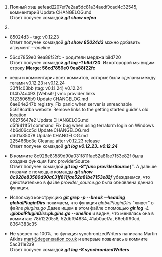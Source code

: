 1. Полный хэш aefead2207ef7e2aa5dc81a34aedf0cad4c32545, комментарий Update CHANGELOG.md  
Ответ получен командой ***git show aefea***

2.
- 85024d3 - tag: v0.12.23  
Ответ получен командой ***git show 85024d3*** можно добавить агрумент *--oneline*

- 56cd7859e0 9ea88f22fc - родители мерджа b8d720  
Ответ получен командой ***git log -1 b8d720***. Из которорой мы видим строку **Merge: 56cd7859e0 9ea88f22fc**

- хеши и комментарии всех коммитов, которые были сделаны между тегами v0.12.23 и v0.12.24  
33ff1c03bb (tag: v0.12.24) v0.12.24  
b14b74c493 [Website] vmc provider links  
3f235065b9 Update CHANGELOG.md  
6ae64e247b registry: Fix panic when server is unreachable  
5c619ca1ba website: Remove links to the getting started guide's old location  
06275647e2 Update CHANGELOG.md  
d5f9411f51 command: Fix bug when using terraform login on Windows  
4b6d06cc5d Update CHANGELOG.md  
dd01a35078 Update CHANGELOG.md  
225466bc3e Cleanup after v0.12.23 release    
Ответ получен командой ***git log v0.12.23..v0.12.24***

- В коммите 8c928e83589d90a031f811fae52a81be7153e82f была создана функция func providerSource  
Ответ получен командой ***git log -S"func providerSource("***. А дальше глазами с помощью команды ***git show 8c928e83589d90a031f811fae52a81be7153e82f*** убеждаемся, что действительно в файле *provider_source.go* была объявлена данная функция.
  
- Используя конструкцию ***git grep -p --break --heading globalPluginDirs*** понимаем, что функция *globalPluginDirs* "живет" в файле *plugins.go*
Далее ищем в этом файле с помощью ***git log -L :globalPluginDirs:plugins.go --oneline*** и видим, что менялась она в коммитах: 78b1220558, 52dbf94834, 41ab0aef7a, 66ebff90cd, 8364383c35
  
- Не уверен на 100%, но функция synchronizedWriters написана Martin Atkins <mart@degeneration.co.uk> и впервые появилась в коммите 5ac311e2a9  
Ответ получен командой ***git log -S synchronizedWriters***